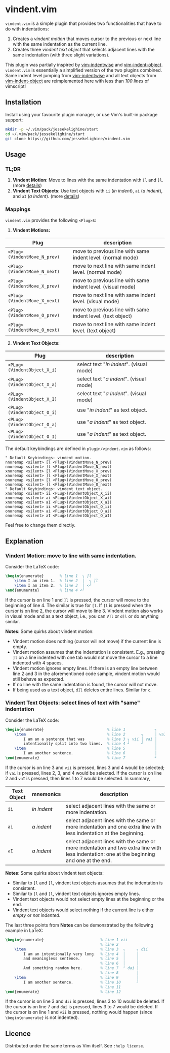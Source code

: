 # vindent.vim

`vindent.vim` is a simple plugin that provides two functionalities that have to
do with indentations:

1. Creates a *vindent motion* that moves cursor to the previous or next line
   with the same indentation as the current line.
2. Creates three *vindent text object* that selects adjacent lines with the
   same indentation (with three slight variations).

This plugin was partially inspired by
[vim-indentwise](https://github.com/jeetsukumaran/vim-indentwise)
and
[vim-indent-object](https://github.com/michaeljsmith/vim-indent-object).
`vindent.vim` is essentially a simplified version of the two plugins combined.
Same indent level jumping from [vim-indentwise](https://github.com/jeetsukumaran/vim-indentwise)
and all text objects from [vim-indent-object](https://github.com/michaeljsmith/vim-indent-object)
are reimplemented here with less than *100 lines* of vimscript!

## Installation

Install using your favourite plugin manager, or use Vim's built-in package
support:
```sh
mkdir -p ~/.vim/pack/jessekelighine/start
cd ~/.vim/pack/jessekelighine/start
git clone https://github.com/jessekelighine/vindent.vim
```

## Usage

### TL;DR

1. **Vindent Motion**: Move to lines with the same indentation with `[l` and `]l`.
   (more [details](#vindent-motion-move-to-line-with-same-indentation))
2. **Vindent Text Objects**: Use text objects with `ii` (*in indent*),
   `ai` (*a indent*), and `aI` (*a Indent*).
   (more [details](#vindent-text-objects-select-lines-of-text-with-same-indentation))

### Mappings

`vindent.vim` provides the following `<Plug>`s:

1. **Vindent Motions:**

| Plug                         | description                                                 |
| ---                          | ---                                                         |
| `<Plug>(VindentMove_N_prev)` | move to previous line with same indent level. (normal mode) |
| `<Plug>(VindentMove_N_next)` | move to next     line with same indent level. (normal mode) |
| `<Plug>(VindentMove_X_prev)` | move to previous line with same indent level. (visual mode) |
| `<Plug>(VindentMove_X_next)` | move to next     line with same indent level. (visual mode) |
| `<Plug>(VindentMove_O_prev)` | move to previous line with same indent level. (text object) |
| `<Plug>(VindentMove_O_next)` | move to next     line with same indent level. (text object) |

2. **Vindent Text Objects:**

| Plug                        | description                              |
| ---                         | ---                                      |
| `<PLug>(VindentObject_X_i)` | select text "*in indent*". (visual mode) |
| `<PLug>(VindentObject_X_a)` | select text "*a indent*".  (visual mode) |
| `<PLug>(VindentObject_X_I)` | select text "*a Indent*".  (visual mode) |
| `<PLug>(VindentObject_O_i)` | use "*in indent*" as text object.        |
| `<PLug>(VindentObject_O_a)` | use "*a indent*"  as text object.        |
| `<PLug>(VindentObject_O_I)` | use "*a Indent*"  as text object.        |

The default keybindings are defined in `plugin/vindent.vim` as follows:
```vim
" Default Keybindings: vindent motion.
nnoremap <silent> [l <Plug>(VindentMove_N_prev)
nnoremap <silent> ]l <Plug>(VindentMove_N_next)
xnoremap <silent> [l <Plug>(VindentMove_X_prev)
xnoremap <silent> ]l <Plug>(VindentMove_X_next)
onoremap <silent> [l <Plug>(VindentMove_O_prev)
onoremap <silent> ]l <Plug>(VindentMove_O_next)
" Default Keybindings: vindent text object.
xnoremap <silent> ii <PLug>(VindentObject_X_ii)
xnoremap <silent> ai <PLug>(VindentObject_X_ai)
xnoremap <silent> aI <PLug>(VindentObject_X_aI)
onoremap <silent> ii <PLug>(VindentObject_O_ii)
onoremap <silent> ai <PLug>(VindentObject_O_ai)
onoremap <silent> aI <PLug>(VindentObject_O_aI)
```
Feel free to change them directly.

## Explanation

### Vindent Motion: move to line with same indentation.

Consider the LaTeX code:
```tex
\begin{enumerate}       % line 1  ┐ ]l
    \item I am item 1.  % line 2  │  ┐ ]l
    \item I am item 2.  % line 3  │ <┘
\end{enumerate}         % line 4 <┘
```
If the cursor is on line 1 and `]l` is pressed,
the cursor will move to the beginning of line 4.
The similar is true for `[l`.
If `]l` is pressed when the cursor is on line 2,
the cursor will move to line 3.
Vindent motion also works in visual mode and as a text object,
i.e., you can `V]l` or `d]l` or do anything similar.

**Notes**: Some quirks about vindent motion:

- Vindent motion does nothing (cursor will not move) if the current line is empty.
- Vindent motion assumes that the indentation is consistent.
  E.g., pressing `]l` on a line indented with one tab would not move the cursor
  to a line indented with 4 spaces.
- Vindent motion ignores empty lines.  If there is an empty line between line 2
  and 3 in the aforementioned code sample, vindent motion would still behave as
  expected.
- If no line with the same indentation is found, the cursor will not move.
- If being used as a text object, `d]l` deletes entire lines.  Similar for `c`.

### Vindent Text Objects: select lines of text with "same" indentation

Consider the LaTeX code:
```tex
\begin{enumerate}                            % line 1             ┐
    \item                                    % line 2       ┐     │ vaI
        I am an a sentence that was          % line 3 ┐ vii │ vai │
        intentionally split into two lines.  % line 4 ┘     ┘     │
    \item                                    % line 5             │
        I am another sentence.               % line 6             │
\end{enumerate}                              % line 7             ┘
```
If the cursor is on line 3 and `vii` is pressed, lines 3 and 4 would be selected;
if `vai` is pressed, lines 2, 3, and 4 would be selected.
If the cursor is on line 2 and `vaI` is pressed, then lines 1 to 7 would be selected.
In summary,

| Text Object | mnemonics   | description                                                                                                                                |
| ---         | ---         | ---                                                                                                                                        |
| `ii`        | *in indent* | select adjacent lines with the same or more indentation.                                                                                   |
| `ai`        | *a indent*  | select adjacent lines with the same or more indentation and one extra line with less indentation at the beginning.                         |
| `aI`        | *a Indent*  | select adjacent lines with the same or more indentation and two extra line with less indentation: one at the beginning and one at the end. |

**Notes**: Some quirks about vindent text objects:

- Similar to `[l` and `]l`, vindent text objects assumes that the indentation is consistent.
- Similar to `[l` and `]l`, vindent text objects ignores empty lines.
- Vindent text objects would not select empty lines at the beginning or the end.
- Vindent text objects would select nothing if the current line is either *empty* or *not indented*.

The last three points from **Notes** can be demonstrated by the following example in LaTeX:
```tex
\begin{enumerate}                         % line 1 vii
                                          % line 2
    \item                                 % line 3  ┐     ┐ dii
        I am an intentionally very long   % line 4  │     │
        and meaningless sentence.         % line 5  │     │
                                          % line 6  │     │
        And something random here.        % line 7  ┘ dai │
                                          % line 8        │
    \item                                 % line 9        │
        I am another sentence.            % line 10       ┘
                                          % line 11
\end{enumerate}                           % line 12
```
If the cursor is on line 3 and `dii` is pressed, lines 3 to 10 would be deleted.
If the cursor is on line 7 and `dai` is pressed, lines 3 to 7  would be deleted.
If the cursor is on line 1 and `vii` is pressed, nothing would happen (since `\begin{enumerate}` is not indented).

## Licence

Distributed under the same terms as Vim itself. See `:help license`.
